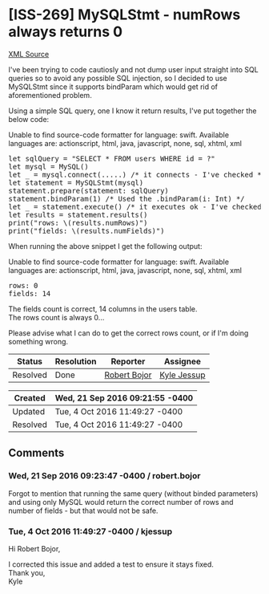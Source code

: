 # [ISS-269] MySQLStmt - numRows always returns 0

[XML Source](../xml/ISS-269.xml)
<p><p>I've been trying to code cautiosly and not dump user input straight into SQL queries so to avoid any possible SQL injection, so I decided to use MySQLStmt since it supports bindParam which would get rid of aforementioned problem.</p>

<p>Using a simple SQL query, one I know it return results, I've put together the below code:</p>

<div class="code panel" style="border-width: 1px;"><div class="codeContent panelContent">
<div class="error"><span class="error">Unable to find source-code formatter for language: swift.</span> Available languages are: actionscript, html, java, javascript, none, sql, xhtml, xml</div><pre>
let sqlQuery = <span class="code-quote">"SELECT * FROM users WHERE id = ?"</span>
let mysql = MySQL()
let _ = mysql.connect(.....) /* it connects - I've checked */
let statement = MySQLStmt(mysql)
statement.prepare(statement: sqlQuery)
statement.bindParam(1) /* Used the .bindParam(i: Int) */
let _ = statement.execute() /* it executes ok - I've checked */
let results = statement.results()
print(<span class="code-quote">"rows: \(results.numRows)"</span>)
print(<span class="code-quote">"fields: \(results.numFields)"</span>)
</pre>
</div></div>

<p>When running the above snippet I get the following output:</p>

<div class="code panel" style="border-width: 1px;"><div class="codeContent panelContent">
<div class="error"><span class="error">Unable to find source-code formatter for language: swift.</span> Available languages are: actionscript, html, java, javascript, none, sql, xhtml, xml</div><pre>
rows: 0
fields: 14
</pre>
</div></div>

<p>The fields count is correct, 14 columns in the users table.<br/>
The rows count is always 0...</p>

<p>Please advise what I can do to get the correct rows count, or if I'm doing something wrong.</p></p>





Status|Resolution|Reporter|Assignee
------|----------|--------|--------
Resolved|Done|[Robert Bojor](robert.bojor)|[Kyle Jessup]($kjessup)





Created|Wed, 21 Sep 2016 09:21:55 -0400
-------|--------------
Updated|Tue, 4 Oct 2016 11:49:27 -0400
Resolved|Tue, 4 Oct 2016 11:49:27 -0400


## Comments




### Wed, 21 Sep 2016 09:23:47 -0400 / robert.bojor 

<p><p>Forgot to mention that running the same query (without binded parameters) and using only MySQL would return the correct number of rows and number of fields - but that would not be safe.</p></p>


### Tue, 4 Oct 2016 11:49:27 -0400 / kjessup 

<p><p>Hi Robert Bojor,</p>

<p>I corrected this issue and added a test to ensure it stays fixed.<br/>
Thank you,<br/>
Kyle</p></p>


